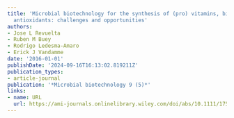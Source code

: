 ```yaml
---
title: 'Microbial biotechnology for the synthesis of (pro) vitamins, biopigments and
  antioxidants: challenges and opportunities'
authors:
- Jose L Revuelta
- Ruben M Buey
- Rodrigo Ledesma‐Amaro
- Erick J Vandamme
date: '2016-01-01'
publishDate: '2024-09-16T16:13:02.819211Z'
publication_types:
- article-journal
publication: '*Microbial biotechnology 9 (5)*'
links:
- name: URL
  url: https://ami-journals.onlinelibrary.wiley.com/doi/abs/10.1111/1751-7915.12379
---
```

